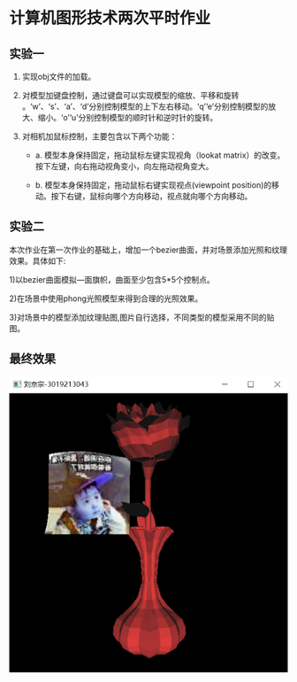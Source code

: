 # 计算机图形技术两次平时作业

## 实验一

1) 实现obj文件的加载。

2) 对模型加键盘控制，通过键盘可以实现模型的缩放、平移和旋转 。‘w’、‘s’、‘a’、‘d’分别控制模型的上下左右移动。‘q’‘e’分别控制模型的放大、缩小。‘o’‘u’分别控制模型的顺时针和逆时针的旋转。

3) 对相机加鼠标控制，主要包含以下两个功能：

    -	a. 模型本身保持固定，拖动鼠标左键实现视角（lookat matrix）的改变。按下左键，向右拖动视角变小，向左拖动视角变大。

    -	b. 模型本身保持固定，拖动鼠标右键实现视点(viewpoint position)的移动。按下右键，鼠标向哪个方向移动，视点就向哪个方向移动。

## 实验二

本次作业在第一次作业的基础上，增加一个bezier曲面，并对场景添加光照和纹理效果。具体如下:

1)以bezier曲面模拟—面旗帜，曲面至少包含5*5个控制点。

2)在场景中使用phong光照模型来得到合理的光照效果。

3)对场景中的模型添加纹理贴图,图片自行选择，不同类型的模型采用不同的贴图。

## 最终效果

![](./pic/图片1.png)
